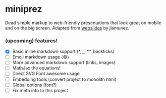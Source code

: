 # miniprez

Dead simple markup to web-friendly presentations that look great on mobile and on the big screen. Adapted from [webslides](https://github.com/jlantunez/webslides) by jlantunez.

### (upcoming) features!

+ [x] Basic inline markdown support (*, _, **, backticks)
+ [ ] Emoji markdown usage (:smile:)
+ [ ] More advanced markdown support (links, images)
+ [ ] MathJax the equations!
+ [ ] Direct SVG Font awesome usage 
+ [ ] Embedding tools (convert project to monolith html)
+ [ ] Global options (font?)
+ [ ] Fix meta info to this project